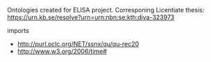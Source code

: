 Ontologies created for ELISA project. 
Corresponing Licentiate thesis: https://urn.kb.se/resolve?urn=urn:nbn:se:kth:diva-323973

imports 
- http://purl.oclc.org/NET/ssnx/qu/qu-rec20
- http://www.w3.org/2006/time#

